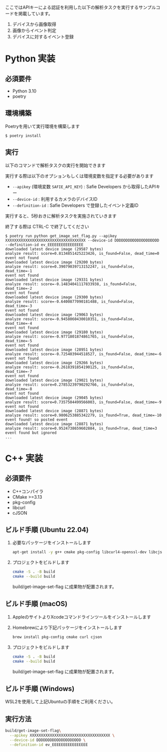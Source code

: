 ここではAPIキーによる認証を利用した以下の解析タスクを実行するサンプルコードを掲載しています。
1. デバイスから画像取得
2. 画像からイベント判定
3. デバイスに対するイベント登録

# Python 実装

## 必須要件
- Python 3.10
- poetry

## 環境構築

Poetryを用いて実行環境を構築します

```shell
$ poetry install
```

## 実行

以下のコマンドで解析タスクの実行を開始できます

実行する際は以下のオプションもしくは環境変数を指定する必要があります
- `--apikey` (環境変数 `SAFIE_API_KEY`) : Safie Developers から取得したAPIキー
- `--device-id` : 利用するカメラのデバイスID
- `--definition-id` : Safie Developers で登録したイベント定義ID

実行すると、5秒おきに解析タスクを実施されていきます

終了する際は CTRL-C で終了してください


```shell
$ poetry run python get_image_set_flag.py --apikey XXXXXXXXXXXXXXXXXXXXXXXXXXXXXXXXXXXX --device-id DDDDDDDDDDDDDDDDDDDD --definition-id ev_EEEEEEEEEEEEEEEE
downloaded latest device image (29587 bytes)
analyze result: score=0.8134851425223426, is_found=False, dead_time=0
event not found
downloaded latest device image (29200 bytes)
analyze result: score=0.39079039713152247, is_found=False, dead_time=-1
event not found
downloaded latest device image (29331 bytes)
analyze result: score=-0.14834041117833938, is_found=False, dead_time=-2
event not found
downloaded latest device image (29300 bytes)
analyze result: score=-0.6400877090181488, is_found=False, dead_time=-3
event not found
downloaded latest device image (29063 bytes)
analyze result: score=-0.9458060430010351, is_found=False, dead_time=-4
event not found
downloaded latest device image (29180 bytes)
analyze result: score=-0.9771801874861765, is_found=False, dead_time=-5
event not found
downloaded latest device image (28951 bytes)
analyze result: score=-0.725403944518527, is_found=False, dead_time=-6
event not found
downloaded latest device image (29266 bytes)
analyze result: score=-0.2618391854190125, is_found=False, dead_time=-7
event not found
downloaded latest device image (29021 bytes)
analyze result: score=0.27853239790292766, is_found=False, dead_time=-8
event not found
downloaded latest device image (29045 bytes)
analyze result: score=0.7357504499566003, is_found=False, dead_time=-9
event not found
downloaded latest device image (28871 bytes)
analyze result: score=0.9806253885342279, is_found=True, dead_time=-10
event found! so posted event
downloaded latest device image (28871 bytes)
analyze result: score=0.9524738659602884, is_found=True, dead_time=3
event found but ignored
...
```

# C++ 実装
## 必須要件
- C++コンパイラ
- CMake >=3.13
- pkg-config
- libcurl
- cJSON

## ビルド手順 (Ubuntu 22.04)
1. 必要なパッケージをインストールします
   ```sh
   apt-get install -y g++ cmake pkg-config libcurl4-openssl-dev libcjson-dev
   ```

2. プロジェクトをビルドします
   ```sh
   cmake -S . -B build
   cmake --build build
   ```

   build/get-image-set-flag に成果物が配置されます。

## ビルド手順 (macOS)
1. AppleのサイトよりXcodeコマンドラインツールをインストールします

2. Homebrewにより下記パッケージをインストールします
   ```sh
   brew install pkg-config cmake curl cjson
   ```

3. プロジェクトをビルドします
   ```sh
   cmake -S . -B build
   cmake --build build
   ```

   build/get-image-set-flag に成果物が配置されます。

## ビルド手順 (Windows)
WSL2を使用して上記Ubuntuの手順をご利用ください。

## 実行方法
```sh
build/get-image-set-flag\
  --apikey XXXXXXXXXXXXXXXXXXXXXXXXXXXXXXXXXXXX \
  --device-id DDDDDDDDDDDDDDDDDDDD \
  --definition-id ev_EEEEEEEEEEEEEEEE
```
